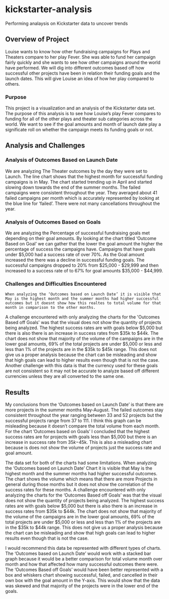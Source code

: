 # kickstarter-analysis
Performing analaysis on Kickstarter data to uncover trends

## Overview of Project
  Louise wants to know how other fundraising campaigns for Plays and Theaters compare to her play Fever. She was able to fund her campaign fairly quickly and she wants to see how other campaigns around the world have performed. We will dig into different outcomes based off how successful other projects have been in relation their funding goals and the launch dates. This will give Louise an idea of how her play compared to others.
### Purpose
This project is a visualization and an analysis of the Kickstarter data set. The purpose of this analysis is to see how Louise’s play Fever compares to funding for all of the other plays and theater sub categories across the world. We want to see if the goal amounts and month of launch date play a significate roll on whether the campaign meets its funding goals or not. 

## Analysis and Challenges

### Analysis of Outcomes Based on Launch Date
  We are analyzing The Theater outcomes by the day they were set to Launch. The line chart shows that the highest month for successful funding campaigns is in May. The chart started trending up in April and started slowing down towards the end of the summer months. 
The failed campaigns were consistent throughout the year. They averaged about 41 failed campaigns per month which is accurately represented by looking at the blue line for ‘failed’. There were not many cancellations throughout the year.

### Analysis of Outcomes Based on Goals
  We are analyzing the Percentage of successful fundraising goals met depending on their goal amounts. By looking at the chart titled ‘Outcome Based on Goal’ we can gather that the lower the goal amount the higher the percentage of success the campaigns have. Campaigns that have goals under $5,000 had a success rate of over 70%. As the Goal amount increased the there was a decline in successful funding goals. The successful campaigns dropped to 20% from $25,000 - $29,999 and then increased to a success rate of to 67% for goal amounts $35,000 - $44,999. 

### Challenges and Difficulties Encountered
	When analyzing the ‘Outcomes based on Launch Date’ it is visible that May is the highest month and the summer months had higher successful outcomes but it doesnt show how this realtes to total volume for that month in comparison to the other months.
  A challenge encountered with only analyzing the charts for the 'Outcomes Based off Goals' was that the visual does not show the quantity of projects being analyzed. The highest success rates are with goals below $5,000 but there is also there is an increase in success rates from $35k to $44k. The chart does not show that majority of the volume of the campaigns are in the lower goal amounts, 69% of the total projects are under $5,000 or less and less than 1% of the projects are in the $35k to $45k range. This does not give us a proper analysis because the chart can be misleading and show that high goals can lead to higher results even though that is not the case.
Another challenge with this data is that the currency used for these goals are not consistent so it may not be accurate to analyze based off different currencies unless they are all converted to the same one.


## Results
My conclusions from the ‘Outcomes based on Launch Date’ is that there are more projects in the summer months May-August. The failed outcomes stay consistent throughout the year ranging between 33 and 52 projects but the successful projects range from 37 to 111. I think this graph can be misleading because it doesn’t compare the total volume from each month. For the chart ’Outcomes based on Goals’ I concluded that the highest success rates are for projects with goals less than $5,000 but there is an increase in success rate from $35k-$45k. This is also a misleading chart because is does not show the volume of projects just the success rate and goal amount.

The data set for both of the charts had some limitations. When analyzing the ‘Outcomes based on Launch Date’ Chart it is visible that May is the highest month and the summer months had higher successful outcomes. The chart shows the volume which means that there are more Projects in general during those months but it does not show the correlation of the success rates for these months. A challenge encountered with only analyzing the charts for the ‘Outcomes Based off Goals’ was that the visual does not show the quantity of projects being analyzed. The highest success rates are with goals below $5,000 but there is also there is an increase in success rates from $35k to $44k. The chart does not show that majority of the volume of the campaigns are in the lower goal amounts, 69% of the total projects are under $5,000 or less and less than 1% of the projects are in the $35k to $44k range. This does not give us a proper analysis because the chart can be misleading and show that high goals can lead to higher results even though that is not the case.

I would recommend this data be represented with different types of charts. The ‘Outcomes based on Launch Date’ would work with a stacked bar graph because it would be a better comparison for total volume month over month and how that affected how many successful outcomes there were. The ‘Outcomes Based off Goals’ would have been better represented with a box and whiskers chart showing successful, failed, and cancelled in their own box with the goal amount in the Y-axis. This would show that the data was skewed and that majority of the projects were in the lower end of the goals.



